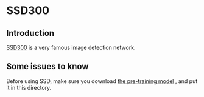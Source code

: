 # SSD300

## Introduction

[SSD300](https://github.com/pierluigiferrari/ssd_keras) is a very famous image detection network.

## Some issues to know

Before using SSD, make sure you download [the pre-training model](https://fanhuaai-my.sharepoint.cn/:u:/g/personal/dongshuo_giai_tech/Ea35CHckxTBDj6QCwhgIAfkBEKlgPcbPVHDDCfP9O85m9Q?e=LgIK7g) , and put it in this directory.